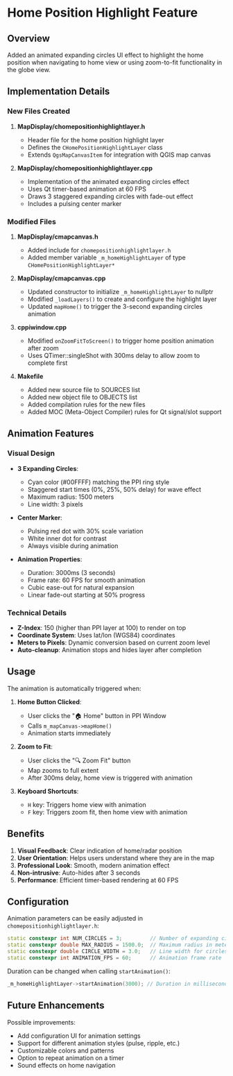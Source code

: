 # Home Position Highlight Feature

## Overview
Added an animated expanding circles UI effect to highlight the home position when navigating to home view or using zoom-to-fit functionality in the globe view.

## Implementation Details

### New Files Created

1. **MapDisplay/chomepositionhighlightlayer.h**
   - Header file for the home position highlight layer
   - Defines the `CHomePositionHighlightLayer` class
   - Extends `QgsMapCanvasItem` for integration with QGIS map canvas

2. **MapDisplay/chomepositionhighlightlayer.cpp**
   - Implementation of the animated expanding circles effect
   - Uses Qt timer-based animation at 60 FPS
   - Draws 3 staggered expanding circles with fade-out effect
   - Includes a pulsing center marker

### Modified Files

1. **MapDisplay/cmapcanvas.h**
   - Added include for `chomepositionhighlightlayer.h`
   - Added member variable `_m_homeHighlightLayer` of type `CHomePositionHighlightLayer*`

2. **MapDisplay/cmapcanvas.cpp**
   - Updated constructor to initialize `_m_homeHighlightLayer` to nullptr
   - Modified `_loadLayers()` to create and configure the highlight layer
   - Updated `mapHome()` to trigger the 3-second expanding circles animation

3. **cppiwindow.cpp**
   - Modified `onZoomFitToScreen()` to trigger home position animation after zoom
   - Uses QTimer::singleShot with 300ms delay to allow zoom to complete first

4. **Makefile**
   - Added new source file to SOURCES list
   - Added new object file to OBJECTS list
   - Added compilation rules for the new files
   - Added MOC (Meta-Object Compiler) rules for Qt signal/slot support

## Animation Features

### Visual Design
- **3 Expanding Circles**: 
  - Cyan color (#00FFFF) matching the PPI ring style
  - Staggered start times (0%, 25%, 50% delay) for wave effect
  - Maximum radius: 1500 meters
  - Line width: 3 pixels

- **Center Marker**:
  - Pulsing red dot with 30% scale variation
  - White inner dot for contrast
  - Always visible during animation

- **Animation Properties**:
  - Duration: 3000ms (3 seconds)
  - Frame rate: 60 FPS for smooth animation
  - Cubic ease-out for natural expansion
  - Linear fade-out starting at 50% progress

### Technical Details
- **Z-Index**: 150 (higher than PPI layer at 100) to render on top
- **Coordinate System**: Uses lat/lon (WGS84) coordinates
- **Meters to Pixels**: Dynamic conversion based on current zoom level
- **Auto-cleanup**: Animation stops and hides layer after completion

## Usage

The animation is automatically triggered when:

1. **Home Button Clicked**: 
   - User clicks the "🏠 Home" button in PPI Window
   - Calls `m_mapCanvas->mapHome()`
   - Animation starts immediately

2. **Zoom to Fit**:
   - User clicks the "🔍 Zoom Fit" button
   - Map zooms to full extent
   - After 300ms delay, home view is triggered with animation

3. **Keyboard Shortcuts**:
   - `H` key: Triggers home view with animation
   - `F` key: Triggers zoom fit, then home view with animation

## Benefits

1. **Visual Feedback**: Clear indication of home/radar position
2. **User Orientation**: Helps users understand where they are in the map
3. **Professional Look**: Smooth, modern animation effect
4. **Non-intrusive**: Auto-hides after 3 seconds
5. **Performance**: Efficient timer-based rendering at 60 FPS

## Configuration

Animation parameters can be easily adjusted in `chomepositionhighlightlayer.h`:

```cpp
static constexpr int NUM_CIRCLES = 3;         // Number of expanding circles
static constexpr double MAX_RADIUS = 1500.0;  // Maximum radius in meters
static constexpr double CIRCLE_WIDTH = 3.0;   // Line width for circles
static constexpr int ANIMATION_FPS = 60;      // Animation frame rate
```

Duration can be changed when calling `startAnimation()`:
```cpp
_m_homeHighlightLayer->startAnimation(3000); // Duration in milliseconds
```

## Future Enhancements

Possible improvements:
- Add configuration UI for animation settings
- Support for different animation styles (pulse, ripple, etc.)
- Customizable colors and patterns
- Option to repeat animation on a timer
- Sound effects on home navigation
